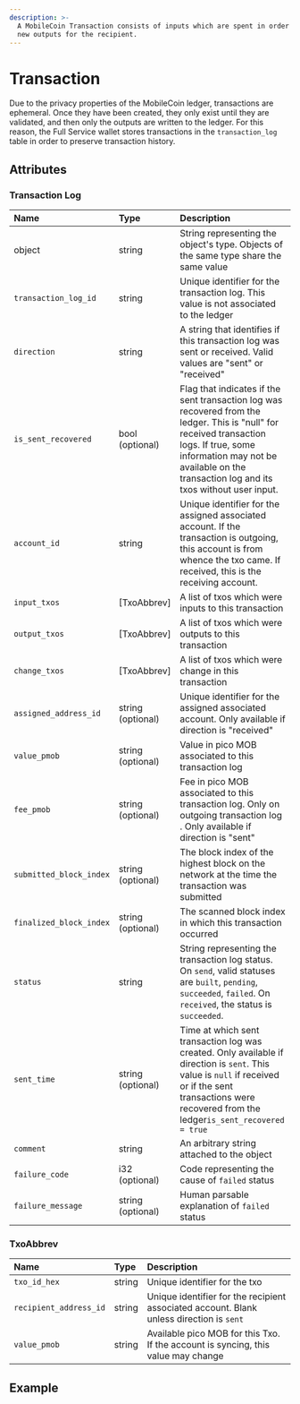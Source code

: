 ```yaml
---
description: >-
  A MobileCoin Transaction consists of inputs which are spent in order to mint
  new outputs for the recipient.
---
```


# Transaction

Due to the privacy properties of the MobileCoin ledger, transactions are ephemeral. Once they have been created, they only exist until they are validated, and then only the outputs are written to the ledger. For this reason, the Full Service wallet stores transactions in the `transaction_log` table in order to preserve transaction history.

## Attributes

### Transaction Log

| Name | Type | Description |
| :--- | :--- | :--- |
| object | string | String representing the object's type. Objects of the same type share the same value |
| `transaction_log_id` | string | Unique identifier for the transaction log. This value is not associated to the ledger |
| `direction` | string | A string that identifies if this transaction log was sent or received. Valid values are "sent" or "received" |
| `is_sent_recovered` | bool \(optional\) | Flag that indicates if the sent transaction log was recovered from the ledger. This is "null" for received transaction logs. If true, some information may not be available on the transaction log and its txos without user input. |
| `account_id` | string | Unique identifier for the assigned associated account. If the transaction is outgoing, this account is from whence the txo came. If received, this is the receiving account. |
| `input_txos` | \[TxoAbbrev\] | A list of txos which were inputs to this transaction |
| `output_txos` | \[TxoAbbrev\] | A list of txos which were outputs to this transaction |
| `change_txos` | \[TxoAbbrev\] | A list of txos which were change in this transaction |
| `assigned_address_id` | string \(optional\) | Unique identifier for the assigned associated account. Only available if direction is "received" |
| `value_pmob` | string \(optional\) | Value in pico MOB associated to this transaction log |
| `fee_pmob` | string \(optional\) | Fee in pico MOB associated to this transaction log. Only on outgoing transaction log . Only available if direction is "sent" |
| `submitted_block_index` | string \(optional\) | The block index of the highest block on the network at the time the transaction was submitted |
| `finalized_block_index` | string \(optional\) | The scanned block index in which this transaction occurred |
| `status` | string | String representing the transaction log status. On `send`, valid statuses are `built`, `pending`, `succeeded`, `failed`. On `received`, the status is `succeeded`. |
| `sent_time` | string \(optional\) | Time at which sent transaction log was created. Only available if direction is `sent`. This value is `null` if received or if the sent transactions were recovered from the ledger`is_sent_recovered = true` |
| `comment` | string | An arbitrary string attached to the object |
| `failure_code` | i32 \(optional\) | Code representing the cause of `failed` status |
| `failure_message` | string \(optional\) | Human parsable explanation of `failed` status |

### TxoAbbrev

| Name | Type | Description |
| :--- | :--- | :--- |
| `txo_id_hex` | string | Unique identifier for the txo |
| `recipient_address_id` | string | Unique identifier for the recipient associated account. Blank unless direction is `sent` |
| `value_pmob` | string | Available pico MOB for this Txo. If the account is syncing, this value may change |

## Example

